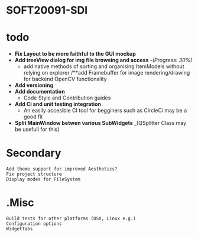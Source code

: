 # SOFT20091-SDI


# todo 
 * __Fix Layout to be more faithful to the GUI mockup__
 * __Add treeView dialog for img file browsing and access__ -_(Progress: 30%)_
	* add native methods of sorting and organising ItemModels without relying on explorer
 /**add Framebuffer for image rendering/drawing for backend OpenCV functionality
 * __Add versioning__
 * __Add documentation__
 	* Code Style and Contribution guides
 * __Add Ci and unit testing integration__
 	* An easily accesible CI tool for begginers such as CircleCi may be a good fit
 * __Split MainWindow betwen various SubWidgets__ _(QSplitter Class may be usefull for this)

 
 # Secondary
	Add theme support for improved Aesthetics?
	Fix project structure
	Display modes for FileSystem
	
	
# .Misc
	Build tests for other platforms (OSX, Linux e.g.)
	Configuration options
	WidgetTabs 
